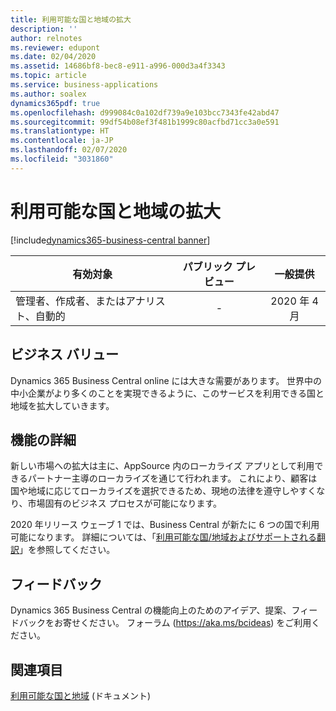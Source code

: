 ```yaml
---
title: 利用可能な国と地域の拡大
description: ''
author: relnotes
ms.reviewer: edupont
ms.date: 02/04/2020
ms.assetid: 14686bf8-bec8-e911-a996-000d3a4f3343
ms.topic: article
ms.service: business-applications
ms.author: soalex
dynamics365pdf: true
ms.openlocfilehash: d999084c0a102df739a9e103bcc7343fe42abd47
ms.sourcegitcommit: 99df54b08ef3f481b1999c80acfbd71cc3a0e591
ms.translationtype: HT
ms.contentlocale: ja-JP
ms.lasthandoff: 02/07/2020
ms.locfileid: "3031860"
---
```

# <a name="expanded-country-and-regional-availability"></a>利用可能な国と地域の拡大
[!include[dynamics365-business-central banner](../includes/dynamics365-business-central.md)]

| 有効対象    |  パブリック プレビュー | 一般提供 | 
| ---------- | :----------: |:----------: |
|管理者、作成者、またはアナリスト、自動的|-| 2020 年 4 月|


## <a name="business-value"></a>ビジネス バリュー
<!-- bv start -->
Dynamics 365 Business Central online には大きな需要があります。 世界中の中小企業がより多くのことを実現できるように、このサービスを利用できる国と地域を拡大していきます。
<!-- bv end -->



## <a name="feature-details"></a>機能の詳細
<!--feature detail start -->
新しい市場への拡大は主に、AppSource 内のローカライズ アプリとして利用できるパートナー主導のローカライズを通じて行われます。 これにより、顧客は国や地域に応じてローカライズを選択できるため、現地の法律を遵守しやすくなり、市場固有のビジネス プロセスが可能になります。

2020 年リリース ウェーブ 1 では、Business Central が新たに 6 つの国で利用可能になります。 詳細については、「[利用可能な国/地域およびサポートされる翻訳](https://docs.microsoft.com/dynamics365/business-central/dev-itpro/compliance/apptest-countries-and-translations#planned-future-availability)」を参照してください。
<!--feature detail end -->






## <a name="tell-us-what-you-think"></a>フィードバック
Dynamics 365 Business Central の機能向上のためのアイデア、提案、フィードバックをお寄せください。 フォーラム (https://aka.ms/bcideas) をご利用ください。




## <a name="see-also"></a>関連項目

[利用可能な国と地域](https://aka.ms/bccountries) (ドキュメント)
